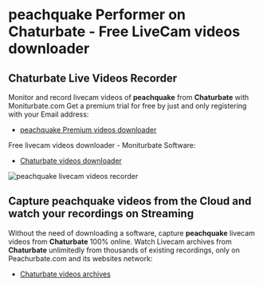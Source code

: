 # peachquake Performer on Chaturbate - Free LiveCam videos downloader

## Chaturbate Live Videos Recorder

Monitor and record livecam videos of **peachquake** from **Chaturbate** with Moniturbate.com
Get a premium trial for free by just and only registering with your Email address:
* [peachquake Premium videos downloader](https://moniturbate.com/request-demo-licence-key.html)

Free livecam videos downloader - Moniturbate Software:
* [Chaturbate videos downloader](https://moniturbate.com/moniturbate-download-software.html)

![peachquake livecam videos recorder](https://peachurnet.com/templates/moniturbate-software.png)


## Capture peachquake videos from the Cloud and watch your recordings on Streaming

Without the need of downloading a software, capture **peachquake** livecam videos from **Chaturbate** 100% online.
Watch Livecam archives from **Chaturbate** unlimitedly from thousands of existing recordings, only on Peachurbate.com and its websites network:
* [Chaturbate videos archives](https://peachurnet.com/)